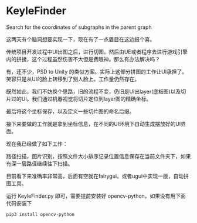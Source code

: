 # KeyleFinder
Search for the coordinates of subgraphs in the parent graph

这两天有个脑洞想要实现一下，现在有了一点眉目在这边报个喜。

传统项目开发过程中UI出图之后，进行切图。然后由UE或者程序去进行游戏引擎内的拼接，这个过程虽然伤害不大但是费眼神。那么有办法解决吗？

有，还不少，PSD to Unity 的类似方案。实际上这部分拼图的工作让UI承担了。笑容只是从UI的脸上转移到了别人脸上。工作量仍然存在。

既然如此，我们不妨换个思路，旧的流程不变，仍旧是UI出layer(底板图)以及切片过的UI。我们通过机器视觉将切片定位到layer图的精确坐标。

最后将这个坐标保存，以及定义一些切片图的命名后缀。

接下来要做的工作就是拿到坐标信息，在不同的UI环境下自动生成摆放好的UI界面。

现在我已经做了如下工作：

路径扫描，图片识别，按照文件大小排序记录位置信息保存在当前文件夹下，如果有深一层路径继续往下扫描。

目前看下来准确率非常高，后面有空就在fairygui，或者ugui中实现一版，自动拼图工具。



运行 KeyleFinder.py 即可，需要提前安装好 opencv-python，如果没有用下面代码安装下


```
pip3 install opencv-python
```

